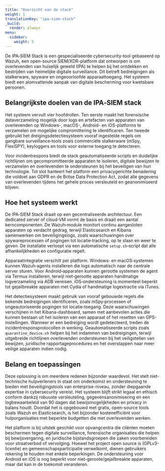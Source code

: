 ```yaml
---
title: "Overzicht van de stack"
weight: 1
translationKey: "ipa-siem-stack"
_build:
  render: always
menu:
  sidebar:
    weight: 5
---
```


De IPA‑SIEM Stack is een gespecialiseerde cybersecurity-tool gebaseerd op Wazuh, een open-source SIEM/XDR-platform dat ontworpen is om overlevenden van huiselijk geweld (IPA) te helpen bij het ontdekken en bestrijden van heimelijke digitale surveillance. Dit betreft bedreigingen als stalkerware, spyware en ongeoorloofde apparaattoegang. Het systeem biedt een alomvattende aanpak van digitale bescherming voor kwetsbare personen.

## Belangrijkste doelen van de IPA‑SIEM stack

Het systeem vervult vier hoofdrollen. Ten eerste maakt het forensische dataverzameling mogelijk door logs en artefacten van apparaten van overlevenden op Windows-, macOS-, Android- en iOS-platforms te verzamelen om mogelijke compromittering te identificeren. Ten tweede gebruikt het dreigingsdetectiesysteem vooraf ingestelde regels om gangbare surveillance‑tools zoals commerciële stalkerware (mSpy, FlexiSPY), keyloggers en tools voor externe toegang te detecteren.

Voor incidentrespons biedt de stack geautomatiseerde scripts en duidelijke richtlijnen om gecompromitteerde apparaten te isoleren, digitale bewijzen te verzamelen en overlevenden te ondersteunen bij het beveiligen van hun technologie. Tot slot hanteert het platform een privacygerichte benadering die voldoet aan GDPR en de Britse Data Protection Act, zodat alle gegevens van overlevenden tijdens het gehele proces versleuteld en geanonimiseerd blijven.

## Hoe het systeem werkt

De IPA‑SIEM Stack draait op een gecentraliseerde architectuur. Een dedicated server of cloud‑VM vormt de basis en draait een aantal kerncomponenten. De Wazuh‑module monitort continu aangesloten apparaten op verdacht gedrag, terwijl Elasticsearch en Kibana samenwerken om beveiligingslogs, zoals waarschuwingen over spywareprocessen of pogingen tot locatie‑tracking, op te slaan en weer te geven. De installatie verloopt via een automatische `setup.sh`‑script dat alle afhankelijkheden en configuratie regelt.

Apparaatintegratie verschilt per platform. Windows‑ en macOS‑systemen kunnen Wazuh‑agents installeren die logs automatisch naar de centrale server sturen. Voor Android‑apparaten kunnen gerootte systemen de agent via Termux installeren, terwijl niet‑gerootte apparaten handmatige logverzameling via ADB vereisen. iOS‑ondersteuning is momenteel beperkt tot gejailbreakte apparaten met Cydia of handmatige logextractie via iTunes.

Het detectiesysteem maakt gebruik van vooraf gebouwde regels die bekende bedreigingen identificeren, zoals mSpy‑processen of ongeautoriseerde pogingen tot locatie‑toegang. Deze waarschuwingen verschijnen in het Kibana-dashboard, samen met aanbevolen acties die kunnen bestaan uit het isoleren van een apparaat of het resetten van GPS-instellingen. Wanneer er een bedreiging wordt gedetecteerd, treden de incidentresponsprotocollen in werking. Geautomatiseerde scripts zoals `quarantine_device.sh` helpen bij het indammen van bedreigingen, terwijl uitgebreide richtlijnen overlevenden ondersteunen bij het veiligstellen van bewijzen, juridische rapportageprocedures en het overstappen naar meer veilige apparaten indien nodig.

## Belang en toepassingen

Deze oplossing is om meerdere redenen bijzonder waardevol. Het stelt niet-technische hulpverleners in staat om onderkomst en ondersteuning te bieden met beveiligingstools van enterprise-niveau, zonder diepgaande expertise in cybersecurity vereist. Het systeem blijft strikt legaal en ethisch conform dankzij robuuste versleuteling, gegevensanonimisering en een logbewaarbeleid van 90 dagen dat bewijsmogelijkheden en privacy in balans houdt. Doordat het is opgebouwd met gratis, open-source tools zoals Wazuh en Elasticsearch, is het bijzonder kostenefficiënt voor hulporganisaties met beperkte budgetten die met overlevenden werken.

Het platform is bij uitstek geschikt voor opvangcentra die cliënten moeten beschermen tegen digitale surveillance, forensische organisaties die helpen bij bewijsvergaring, en juridische bijstandsgroepen die zaken voorbereiden voor straatverbod of vervolging. Hoewel het project open source is (GPLv3-licentie) en gemeenschapsparticipatie verwelkomt, dienen gebruikers rekening te houden met enkele beperkingen. De ondersteuning voor Android en iOS is nog beperkt voor niet-geroote/gejailbreakte apparaten, maar dat kan in de toekomst veranderen.
